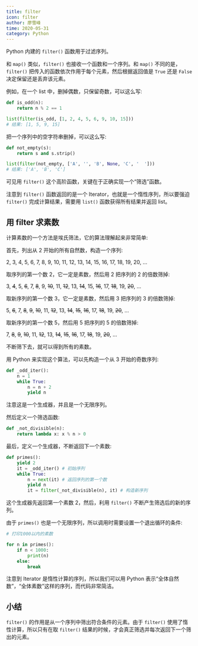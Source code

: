 ```yaml
---
title: filter
icon: filter
author: 廖雪峰
time: 2020-05-31
category: Python
---
```


Python 内建的 `filter()` 函数用于过滤序列。

和 `map()` 类似，`filter()` 也接收一个函数和一个序列。和 `map()` 不同的是，`filter()` 把传入的函数依次作用于每个元素，然后根据返回值是 `True` 还是 `False` 决定保留还是丢弃该元素。

例如，在一个 list 中，删掉偶数，只保留奇数，可以这么写:

```py
def is_odd(n):
    return n % 2 == 1

list(filter(is_odd, [1, 2, 4, 5, 6, 9, 10, 15]))
# 结果: [1, 5, 9, 15]
```

把一个序列中的空字符串删掉，可以这么写:

```py
def not_empty(s):
    return s and s.strip()

list(filter(not_empty, ['A', '', 'B', None, 'C', '  ']))
# 结果: ['A', 'B', 'C']
```

可见用 `filter()` 这个高阶函数，关键在于正确实现一个“筛选”函数。

注意到 `filter()` 函数返回的是一个 Iterator，也就是一个惰性序列，所以要强迫 `filter()` 完成计算结果，需要用 `list()` 函数获得所有结果并返回 list。

## 用 filter 求素数

计算素数的一个方法是埃氏筛法，它的算法理解起来非常简单:

首先，列出从 2 开始的所有自然数，构造一个序列:

2, 3, 4, 5, 6, 7, 8, 9, 10, 11, 12, 13, 14, 15, 16, 17, 18, 19, 20, ...

取序列的第一个数 2，它一定是素数，然后用 2 把序列的 2 的倍数筛掉:

3, ~~4~~, 5, ~~6~~, 7, ~~8~~, 9, ~~10~~, 11, ~~12~~, 13, ~~14~~, 15, ~~16~~, 17, ~~18~~, 19, ~~20~~, ...

取新序列的第一个数 3，它一定是素数，然后用 3 把序列的 3 的倍数筛掉:

5, ~~6~~, 7, ~~8~~, ~~9~~, ~~10~~, 11, ~~12~~, 13, ~~14~~, ~~15~~, ~~16~~, 17, ~~18~~, 19, ~~20~~, ...

取新序列的第一个数 5，然后用 5 把序列的 5 的倍数筛掉:

7, ~~8~~, ~~9~~, ~~10~~, 11, ~~12~~, 13, ~~14~~, ~~15~~, ~~16~~, 17, ~~18~~, 19, ~~20~~, ...

不断筛下去，就可以得到所有的素数。

用 Python 来实现这个算法，可以先构造一个从 3 开始的奇数序列:

```py
def _odd_iter():
    n = 1
    while True:
        n = n + 2
        yield n
```

注意这是一个生成器，并且是一个无限序列。

然后定义一个筛选函数:

```py
def _not_divisible(n):
    return lambda x: x % n > 0
```

最后，定义一个生成器，不断返回下一个素数:

```py
def primes():
    yield 2
    it = _odd_iter() # 初始序列
    while True:
        n = next(it) # 返回序列的第一个数
        yield n
        it = filter(_not_divisible(n), it) # 构造新序列
```

这个生成器先返回第一个素数 2，然后，利用 `filter()` 不断产生筛选后的新的序列。

由于 `primes()` 也是一个无限序列，所以调用时需要设置一个退出循环的条件:

```py
# 打印1000以内的素数

for n in primes():
    if n < 1000:
        print(n)
    else:
        break
```

注意到 Iterator 是惰性计算的序列，所以我们可以用 Python 表示“全体自然数”，“全体素数”这样的序列，而代码非常简洁。

## 小结

`filter()` 的作用是从一个序列中筛出符合条件的元素。由于 `filter()` 使用了惰性计算，所以只有在取 `filter()` 结果的时候，才会真正筛选并每次返回下一个筛出的元素。
